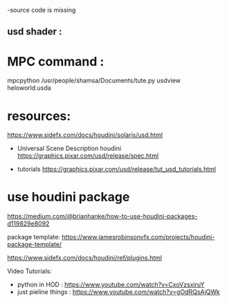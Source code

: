 -source code is missing
## usd shader : 

# MPC command : 
mpcpython /usr/people/shamsa/Documents/tute.py
usdview heloworld.usda 

# resources: 
https://www.sidefx.com/docs/houdini/solaris/usd.html

- Universal Scene Description houdini
https://graphics.pixar.com/usd/release/spec.html

- tutorials
https://graphics.pixar.com/usd/release/tut_usd_tutorials.html

# use houdini package
https://medium.com/@brianhanke/how-to-use-houdini-packages-d119829e8092

package template: 
https://www.jamesrobinsonvfx.com/projects/houdini-package-template/


https://www.sidefx.com/docs/houdini/ref/plugins.html


Video Tutorials: 
- python in HOD : https://www.youtube.com/watch?v=CxoVzsxiruY
- just pieline things : https://www.youtube.com/watch?v=gOdRQsAjQWk
